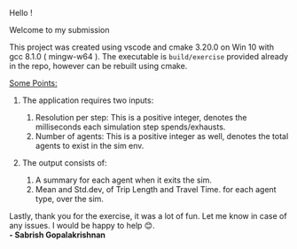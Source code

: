 ﻿
Hello !<br/>

Welcome to my submission<br/>

This project was created using vscode and cmake 3.20.0 on Win 10 with gcc 8.1.0 ( mingw-w64 ). 
The executable is `build/exercise` provided already in  the repo, however can be rebuilt using cmake.

<u>Some Points:</u><br/>
1. The application requires two inputs:
	1. Resolution per step: This is a positive integer, denotes the milliseconds each simulation step spends/exhausts.
	2. Number of agents: This is a positive integer as well, denotes the total agents to exist in the sim env.

2. The output consists of:
	1. A summary for each agent when it exits the sim.
	2. Mean and Std.dev, of Trip Length and Travel Time. for each agent type, over the sim.
                                                                                             
Lastly, thank you for the exercise, it was a lot of fun. 
Let me know in case of any issues. I would be happy to help 😊.<br/>                                                                           <b>- Sabrish Gopalakrishnan</b>

